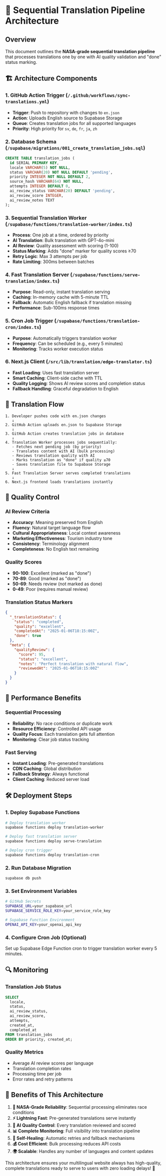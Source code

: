 # 🚀 Sequential Translation Pipeline Architecture

## Overview
This document outlines the **NASA-grade sequential translation pipeline** that processes translations one by one with AI quality validation and "done" status marking.

## 🏗️ Architecture Components

### 1. **GitHub Action Trigger** (`/.github/workflows/sync-translations.yml`)
- **Trigger**: Push to repository with changes to `en.json`
- **Action**: Uploads English source to Supabase Storage
- **Queue**: Creates translation jobs for all supported languages
- **Priority**: High priority for `sv`, `de`, `fr`, `ja`, `zh`

### 2. **Database Schema** (`/supabase/migrations/001_create_translation_jobs.sql`)
```sql
CREATE TABLE translation_jobs (
  id SERIAL PRIMARY KEY,
  locale VARCHAR(5) NOT NULL,
  status VARCHAR(20) NOT NULL DEFAULT 'pending',
  priority INTEGER NOT NULL DEFAULT 2,
  source_hash VARCHAR(64) NOT NULL,
  attempts INTEGER DEFAULT 0,
  ai_review_status VARCHAR(20) DEFAULT 'pending',
  ai_review_score INTEGER,
  ai_review_notes TEXT
);
```

### 3. **Sequential Translation Worker** (`/supabase/functions/translation-worker/index.ts`)
- **Process**: One job at a time, ordered by priority
- **AI Translation**: Bulk translation with GPT-4o-mini
- **AI Review**: Quality assessment with scoring (1-100)
- **Status Marking**: Adds "done" marker for quality scores ≥70
- **Retry Logic**: Max 3 attempts per job
- **Rate Limiting**: 300ms between batches

### 4. **Fast Translation Server** (`/supabase/functions/serve-translation/index.ts`)
- **Purpose**: Read-only, instant translation serving
- **Caching**: In-memory cache with 5-minute TTL
- **Fallback**: Automatic English fallback if translation missing
- **Performance**: Sub-100ms response times

### 5. **Cron Job Trigger** (`/supabase/functions/translation-cron/index.ts`)
- **Purpose**: Automatically triggers translation worker
- **Frequency**: Can be scheduled (e.g., every 5 minutes)
- **Monitoring**: Tracks worker execution status

### 6. **Next.js Client** (`/src/lib/translation/edge-translator.ts`)
- **Fast Loading**: Uses fast translation server
- **Smart Caching**: Client-side cache with TTL
- **Quality Logging**: Shows AI review scores and completion status
- **Fallback Handling**: Graceful degradation to English

## 🔄 Translation Flow

```
1. Developer pushes code with en.json changes
   ↓
2. GitHub Action uploads en.json to Supabase Storage
   ↓
3. GitHub Action creates translation jobs in database
   ↓
4. Translation Worker processes jobs sequentially:
   - Fetches next pending job (by priority)
   - Translates content with AI (bulk processing)
   - Reviews translation quality with AI
   - Marks translation as "done" if quality ≥70
   - Saves translation file to Supabase Storage
   ↓
5. Fast Translation Server serves completed translations
   ↓
6. Next.js frontend loads translations instantly
```

## 🎯 Quality Control

### AI Review Criteria
- **Accuracy**: Meaning preserved from English
- **Fluency**: Natural target language flow
- **Cultural Appropriateness**: Local context awareness
- **Marketing Effectiveness**: Tourism industry tone
- **Consistency**: Terminology alignment
- **Completeness**: No English text remaining

### Quality Scores
- **90-100**: Excellent (marked as "done")
- **70-89**: Good (marked as "done")
- **50-69**: Needs review (not marked as done)
- **0-49**: Poor (requires manual review)

### Translation Status Markers
```json
{
  "_translationStatus": {
    "status": "completed",
    "quality": "excellent",
    "completedAt": "2025-01-06T18:15:00Z",
    "done": true
  },
  "meta": {
    "qualityReview": {
      "score": 95,
      "status": "excellent",
      "notes": "Perfect translation with natural flow",
      "reviewedAt": "2025-01-06T18:15:00Z"
    }
  }
}
```

## 🚀 Performance Benefits

### Sequential Processing
- **Reliability**: No race conditions or duplicate work
- **Resource Efficiency**: Controlled API usage
- **Quality Focus**: Each translation gets full attention
- **Monitoring**: Clear job status tracking

### Fast Serving
- **Instant Loading**: Pre-generated translations
- **CDN Caching**: Global distribution
- **Fallback Strategy**: Always functional
- **Client Caching**: Reduced server load

## 🛠️ Deployment Steps

### 1. Deploy Supabase Functions
```bash
# Deploy translation worker
supabase functions deploy translation-worker

# Deploy fast translation server  
supabase functions deploy serve-translation

# Deploy cron trigger
supabase functions deploy translation-cron
```

### 2. Run Database Migration
```bash
supabase db push
```

### 3. Set Environment Variables
```bash
# GitHub Secrets
SUPABASE_URL=your_supabase_url
SUPABASE_SERVICE_ROLE_KEY=your_service_role_key

# Supabase Function Environment
OPENAI_API_KEY=your_openai_api_key
```

### 4. Configure Cron Job (Optional)
Set up Supabase Edge Function cron to trigger translation worker every 5 minutes.

## 🔍 Monitoring

### Translation Job Status
```sql
SELECT 
  locale,
  status,
  ai_review_status,
  ai_review_score,
  attempts,
  created_at,
  completed_at
FROM translation_jobs 
ORDER BY priority, created_at;
```

### Quality Metrics
- Average AI review scores per language
- Translation completion rates
- Processing time per job
- Error rates and retry patterns

## 🎉 Benefits of This Architecture

1. **🚀 NASA-Grade Reliability**: Sequential processing eliminates race conditions
2. **⚡ Lightning Fast**: Pre-generated translations serve instantly
3. **🤖 AI Quality Control**: Every translation reviewed and scored
4. **📊 Complete Monitoring**: Full visibility into translation pipeline
5. **🔄 Self-Healing**: Automatic retries and fallback mechanisms
6. **💰 Cost Efficient**: Bulk processing reduces API costs
7. **🌍 Scalable**: Handles any number of languages and content updates

This architecture ensures your multilingual website always has high-quality, complete translations ready to serve to users with zero loading delays! 🎯
